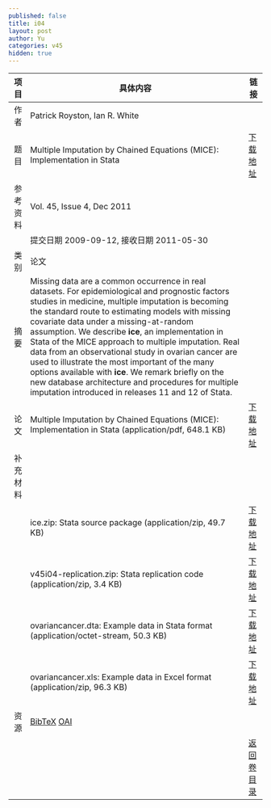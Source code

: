 ```yaml
---
published: false
title: i04
layout: post
author: Yu
categories: v45
hidden: true
---
```


| 项目 | 具体内容 | 链接 |
|---:|---|---|
| 作者 | Patrick Royston, Ian R. White| |
| 题目 |Multiple Imputation by Chained Equations (MICE): Implementation in Stata | [下载地址](http://www.jstatsoft.org/v45/i04/paper) |
| 参考资料 |Vol. 45, Issue 4, Dec 2011 | |
| | 提交日期 2009-09-12, 接收日期 2011-05-30| | 
| 类别 | 论文| |
| 摘要 | Missing data are a common occurrence in real datasets. For epidemiological and prognostic factors studies in medicine, multiple imputation is becoming the standard route to estimating models with missing covariate data under a missing-at-random assumption. We describe <b>ice</b>, an implementation in Stata of the MICE approach to multiple imputation. Real data from an observational study in ovarian cancer are used to illustrate the most important of the many options available with <b>ice</b>. We remark briefly on the new database architecture and procedures for multiple imputation introduced in releases 11 and 12 of Stata.| |
| 论文 | Multiple Imputation by Chained Equations (MICE): Implementation in Stata  (application/pdf, 648.1 KB)| [下载地址](http://www.jstatsoft.org/v45/i04/paper) |
| 补充材料 | | |
| |ice.zip: Stata source package  (application/zip, 49.7 KB)|  [下载地址](http://www.jstatsoft.org/v45/i04/supp/1) |
| |v45i04-replication.zip: Stata replication code  (application/zip, 3.4 KB)|  [下载地址](http://www.jstatsoft.org/v45/i04/supp/2) |
| |ovariancancer.dta: Example data in Stata format  (application/octet-stream, 50.3 KB)|  [下载地址](http://www.jstatsoft.org/v45/i04/supp/3) |
| |ovariancancer.xls: Example data in Excel format  (application/zip, 96.3 KB)|  [下载地址](http://www.jstatsoft.org/v45/i04/supp/4) |
| 资源 | [BibTeX](http://www.jstatsoft.org/v45/i04/bibtex) [OAI](http://www.jstatsoft.org/oai?verb=GetRecord&identifier=oai.jstatsoft/v45/i04&prefix=oai_dc)| |
| |  | [返回卷目录]({{site.baseurl}}/volume/v45.html) |
